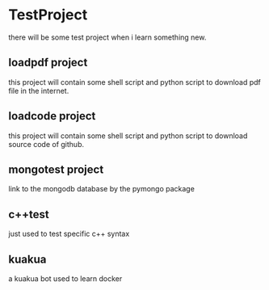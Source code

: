 # TestProject
there will be some test project when i learn something new. 
## loadpdf project
this project will contain some shell script and python script to download pdf file in the internet.
## loadcode project
this project will contain some shell script and python script to download source code of github.
## mongotest project
link to the mongodb database by the pymongo package

## c++test
just used to test specific c++ syntax


## kuakua
a kuakua bot used to learn docker

